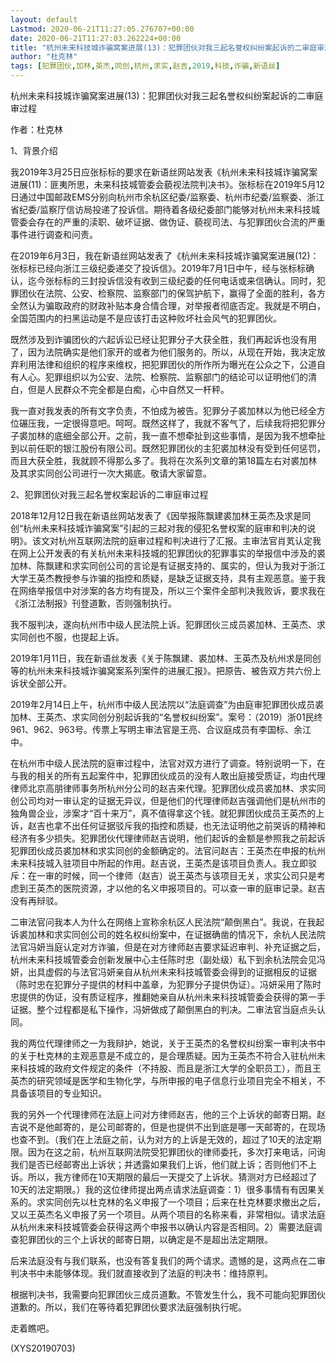 ```yaml
---
layout: default
Lastmod: 2020-06-21T11:27:05.276707+00:00
date: 2020-06-21T11:27:03.262224+00:00
title: "杭州未来科技城诈骗窝案进展(13)：犯罪团伙对我三起名誉权纠纷案起诉的二审庭审过"
author: "杜克林"
tags: [犯罪团伙,加林,英杰,同创,杭州,求实,赵吉,2019,科技,诈骗,新语丝]
---
```


杭州未来科技城诈骗窝案进展(13)：犯罪团伙对我三起名誉权纠纷案起诉的二审庭审过程

作者：杜克林

1、背景介绍

我2019年3月25日应张标标的要求在新语丝网站发表《杭州未来科技城诈骗窝案进展(11)：匪夷所思，未来科技城管委会藐视法院判决书》。张标标在2019年5月12日通过中国邮政EMS分别向杭州市余杭区纪委/监察委、杭州市纪委/监察委、浙江省纪委/监察厅信访局投递了投诉信。期待着各级纪委部门能够对杭州未来科技城管委会存在的严重的渎职、破坏证据、做伪证、藐视司法、与犯罪团伙合流的严重事件进行调查和问责。

在2019年6月3日，我在新语丝网站发表了《杭州未来科技城诈骗窝案进展(12)：张标标已经向浙江三级纪委递交了投诉信》。2019年7月1日中午，经与张标标确认，迄今张标标的三封投诉信没有收到三级纪委的任何电话或来信确认。同时，犯罪团伙在法院、公安、检察院、监察部门的保驾护航下，赢得了全面的胜利，各方全然认为骗取政府的财政补贴本身合情合理，对举报者彻底否定。我就是不明白，全国范围内的扫黑运动是不是应该打击这种败坏社会风气的犯罪团伙。

既然涉及到诈骗团伙的六起诉讼已经让犯罪分子大获全胜，我们再起诉也没有用了，因为法院确实是他们家开的或者为他们服务的。所以，从现在开始，我决定放弃利用法律和组织的程序来维权，把犯罪团伙的所作所为曝光在公众之下，公道自有人心。犯罪组织以为公安、法院、检察院、监察部门的结论可以证明他们的清白，但是人民群众不完全都是白痴，心中自然又一杆秤。

我一直对我发表的所有文字负责，不怕成为被告。犯罪分子裘加林以为他已经全方位碾压我，一定很得意吧。呵呵。既然这样了，我就不客气了，后续我将把犯罪分子裘加林的底细全部公开。之前，我一直不想牵扯到这些事情，是因为我不想牵扯到以前任职的银江股份有限公司。既然犯罪团伙的主犯裘加林没有受到任何惩罚，而且大获全胜，我就顾不得那么多了。我将在次系列文章的第18篇左右对裘加林及其求实同创公司进行一次大揭底。敬请大家留意。

2、犯罪团伙对我三起名誉权案起诉的二审庭审过程

2018年12月12日我在新语丝网站发表了《因举报陈飘建裘加林王英杰及求是同创“杭州未来科技城诈骗窝案”引起的三起对我的侵犯名誉权案的庭审和判决的说明》。该文对杭州互联网法院的庭审过程和判决进行了汇报。主审法官肖芄认定我在网上公开发表的有关杭州未来科技城的犯罪团伙的犯罪事实的举报信中涉及的裘加林、陈飘建和求实同创公司的言论是有证据支持的、属实的，但认为我对于浙江大学王英杰教授参与诈骗的指控和质疑，是缺乏证据支持，具有主观恶意。鉴于我在网络举报信中对涉案的各方均有提及，所以三个案件全部判决我败诉，要求我在《浙江法制报》刊登道歉，否则强制执行。

我不服判决，遂向杭州市中级人民法院上诉。犯罪团伙三成员裘加林、王英杰、求实同创也不服，也提起上诉。

2019年1月11日，我在新语丝发表《关于陈飘建、裘加林、王英杰及杭州求是同创等的杭州未来科技城诈骗窝案系列案件的进展汇报》。把原告、被告双方共六份上诉状全部公开。

2019年2月14日上午，杭州市中级人民法院以“法庭调查”为由庭审犯罪团伙成员裘加林、王英杰、求实同创分别起诉我的“名誉权纠纷案”。案号：（2019）浙01民终961、962、963号。传票上写明主审法官是王亮、合议庭成员有李国标、余江中。

在杭州市中级人民法院的庭审过程中，法官对双方进行了调查。特别说明一下，在与我的相关的所有五起案件中，犯罪团伙成员的没有人敢出庭接受质证，均由代理律师北京高朋律师事务所杭州分公司的赵吉来代理。犯罪团伙成员裘加林、求实同创公司均对一审认定的证据无异议，但是他们的代理律师赵吉强调他们是杭州市的独角兽企业，涉案才“百十来万”，真不值得拿这个钱。就犯罪团伙成员王英杰的上诉，赵吉也拿不出任何证据驳斥我的指控和质疑，也无法证明他之前哭诉的精神和经济有多少损失。犯罪团伙代理律师赵吉说明，他们起诉的金额是参照我之前起诉犯罪团伙成员裘加林和求实同创的金额确定的。法官问赵吉：王英杰在申报的杭州未来科技城入驻项目中所起的作用。赵吉说，王英杰是该项目负责人。我立即驳斥：在一审的时候，同一个律师（赵吉）说王英杰与该项目无关，求实公司只是考虑到王英杰的医院资源，才以他的名义申报项目的。可以查一审的庭审记录。赵吉没有再辩驳。

二审法官问我本人为什么在网络上宣称余杭区人民法院“颠倒黑白”。我说，在我起诉裘加林和求实同创公司的姓名权纠纷案中，在证据确凿的情况下，余杭人民法院法官冯妍当庭认定对方诈骗，但是在对方律师赵吉要求延迟审判、补充证据之后，杭州未来科技城管委会创新发展中心主任陈时忠（副处级）私下到余杭法院会见冯妍，出具虚假的与法官冯妍亲自从杭州未来科技城管委会得到的证据相反的证据（陈时忠在犯罪分子提供的材料中盖章，为犯罪分子提供伪证）。冯妍采用了陈时忠提供的伪证，没有质证程序，推翻她亲自从杭州未来科技城管委会获得的第一手证据。整个过程都是私下操作，冯妍做成了颠倒黑白的判决。二审法官当庭点头认同。

我的两位代理律师之一为我辩护，她说，关于王英杰的名誉权纠纷案一审判决书中的关于杜克林的主观恶意是不成立的，是合理质疑。因为王英杰不符合入驻杭州未来科技城的政府文件规定的条件（不持股、而且是浙江大学的全职员工），而且王英杰的研究领域是医学和生物化学，与所申报的电子信息行业项目完全不相关，不具备该项目的专业知识。

我的另外一个代理律师在法庭上问对方律师赵吉，他的三个上诉状的邮寄日期。赵吉说不是他邮寄的，是公司邮寄的，但是也提供不出到底是哪一天邮寄的，在现场也查不到。（我们在上法庭之前，认为对方的上诉是无效的，超过了10天的法定期限。因为在这之前，杭州互联网法院受犯罪团伙的律师委托，多次打来电话，问询我们是否已经邮寄出上诉状；并透露如果我们上诉，他们就上诉；否则他们不上诉。所以，我方律师在10天期限的最后一天提交了上诉状。猜测对方已经超过了10天的法定期限。）我的这位律师提出两点请求法庭调查：1）很多事情有有因果关系的。求实同创先以杜克林的名义申报了一个项目；后来在杜克林要求撤出之后，又以王英杰名义申报了另一个项目。从两个项目的名称来看，非常相似。请求法庭从杭州未来科技城管委会获得这两个申报书以确认内容是否相同。2）需要法庭调查犯罪团伙的三个上诉状的邮寄日期，以确定是不是超出法定期限。

后来法庭没有与我们联系，也没有答复我们的两个请求。遗憾的是，这两点在二审判决书中未能够体现。我们就直接收到了法庭的判决书：维持原判。

根据判决书，我需要向犯罪团伙三成员道歉。不管发生什么，我不可能向犯罪团伙道歉的。所以，我们在等待着犯罪团伙要求法庭强制执行呢。

走着瞧吧。

(XYS20190703)


